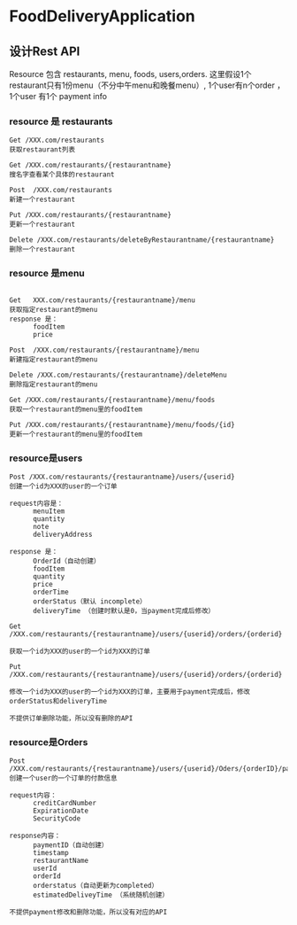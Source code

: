 # FoodDeliveryApplication


## 设计Rest API
Resource 包含 restaurants, menu, foods, users,orders. 
这里假设1个restaurant只有1份menu（不分中午menu和晚餐menu）,
1个user有n个order ， 1个user 有1个 payment info


### resource 是 restaurants
```
Get /XXX.com/restaurants  
获取restaurant列表

Get /XXX.com/restaurants/{restaurantname}  
搜名字查看某个具体的restaurant

Post  /XXX.com/restaurants  
新建一个restaurant

Put /XXX.com/restaurants/{restaurantname}  
更新一个restaurant

Delete /XXX.com/restaurants/deleteByRestaurantname/{restaurantname} 
删除一个restaurant
```

### resource 是menu
```
 
Get   XXX.com/restaurants/{restaurantname}/menu  
获取指定restaurant的menu
response 是：
      foodItem
      price

Post  /XXX.com/restaurants/{restaurantname}/menu  
新建指定restaurant的menu

Delete /XXX.com/restaurants/{restaurantname}/deleteMenu 
删除指定restaurant的menu

Get /XXX.com/restaurants/{restaurantname}/menu/foods  
获取一个restaurant的menu里的foodItem

Put /XXX.com/restaurants/{restaurantname}/menu/foods/{id}  
更新一个restaurant的menu里的foodItem
```

### resource是users
```
Post /XXX.com/restaurants/{restaurantname}/users/{userid}   
创建一个id为XXX的user的一个订单

request内容是：
      menuItem
      quantity
      note
      deliveryAddress

response 是：
      OrderId（自动创建）
      foodItem
      quantity
      price
      orderTime
      orderStatus（默认 incomplete）
      deliveryTime （创建时默认是0，当payment完成后修改）

Get /XXX.com/restaurants/{restaurantname}/users/{userid}/orders/{orderid}   
获取一个id为XXX的user的一个id为XXX的订单

Put /XXX.com/restaurants/{restaurantname}/users/{userid}/orders/{orderid}   
修改一个id为XXX的user的一个id为XXX的订单，主要用于payment完成后，修改orderStatus和deliveryTime

不提供订单删除功能，所以没有删除的API
```


### resource是Orders
```
Post   /XXX.com/restaurants/{restaurantname}/users/{userid}/Oders/{orderID}/pay     
创建一个user的一个订单的付款信息

request内容：
      creditCardNumber
      ExpirationDate
      SecurityCode

response内容：
      paymentID（自动创建）
      timestamp
      restaurantName
      userId
      orderId
      orderstatus（自动更新为completed）
      estimatedDeliveyTime （系统随机创建）

不提供payment修改和删除功能，所以没有对应的API
```

